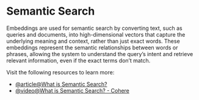 # Semantic Search

Embeddings are used for semantic search by converting text, such as queries and documents, into high-dimensional vectors that capture the underlying meaning and context, rather than just exact words. These embeddings represent the semantic relationships between words or phrases, allowing the system to understand the query’s intent and retrieve relevant information, even if the exact terms don’t match.

Visit the following resources to learn more:

- [@article@What is Semantic Search?](https://www.elastic.co/what-is/semantic-search)
- [@video@What is Semantic Search? - Cohere](https://www.youtube.com/watch?v=fFt4kR4ntAA)